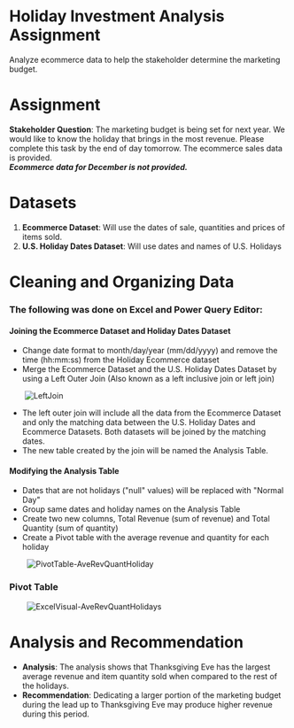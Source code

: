 # Holiday Investment Analysis Assignment
Analyze ecommerce data to help the stakeholder determine the marketing budget.

# Assignment
<b>Stakeholder Question</b>: The marketing budget is being set for next year. We would like to know the holiday 
that brings in the most revenue. Please complete this task by the end of day tomorrow. The ecommerce sales data is provided.
<br><b>*Ecommerce data for December is not provided.*</b></br>

# Datasets
<ol>
  <li><b>Ecommerce Dataset</b>: Will use the dates of sale, quantities and prices of items sold.</li>
  <li><b>U.S. Holiday Dates Dataset</b>: Will use dates and names of U.S. Holidays</li>
</ol>

# Cleaning and Organizing Data
<h3>The following was done on Excel and Power Query Editor:</h3>
<h4>Joining the Ecommerce Dataset and Holiday Dates Dataset</h4>
<ul>
  <li>Change date format to month/day/year (mm/dd/yyyy) and remove the time (hh:mm:ss) from the Holiday Ecommerce dataset</li>
  <li>Merge the Ecommerce Dataset and the U.S. Holiday Dates Dataset by using a Left Outer Join (Also known as a left inclusive join or left join) </li>
</ul>  

&emsp;&emsp;![LeftJoin](https://user-images.githubusercontent.com/110753469/194694889-38b5391a-f5cc-4570-93c6-7f7018d9363b.PNG)
<ul>
  <li>The left outer join will include all the data from the Ecommerce Dataset and only the matching data between the U.S. Holiday Dates and Ecommerce Datasets. Both   datasets will be joined by the matching dates.</li>
  <li>The new table created by the join will be named the Analysis Table.</li>
</ul> 
<h4>Modifying the Analysis Table</h4>
<ul>
  <li>Dates that are not holidays ("null" values) will be replaced with "Normal Day"</li>
  <li>Group same dates and holiday names on the Analysis Table</li>
  <li>Create two new columns, Total Revenue (sum of revenue) and Total Quantity (sum of quantity)</li>
  <li>Create a Pivot table with the average revenue and quantity for each holiday</li>
</ul>

&emsp;&emsp; ![PivotTable-AveRevQuantHoliday](https://user-images.githubusercontent.com/110753469/194737459-50c55170-4eee-483c-8198-0ec4c5ba882f.png)

<h3>Pivot Table</h3>

&emsp;&emsp; ![ExcelVisual-AveRevQuantHolidays](https://user-images.githubusercontent.com/110753469/194737855-fadcdf61-b294-43af-b349-8f15f71d882c.PNG)

# Analysis and Recommendation
<ul>
  <li><b>Analysis</b>: The analysis shows that Thanksgiving Eve has the largest average revenue and item quantity sold when compared to the rest of the holidays.</li>
  <li><b>Recommendation</b>: Dedicating a larger portion of the marketing budget during the lead up to Thanksgiving Eve may produce higher revenue during this period.</li>
<ul>
